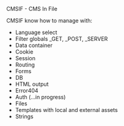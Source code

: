 CMSIF - CMS In File

CMSIF know how to manage with:

- Language select
- Filter globals _GET, _POST, _SERVER
- Data container
- Cookie
- Session
- Routing
- Forms
- DB
- HTML output
- Error404
- Auth (...in progress)
- Files
- Templates with local and external assets
- Strings
